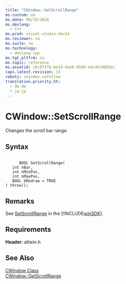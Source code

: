 ```yaml
---
title: "CWindow::SetScrollRange"
ms.custom: na
ms.date: 09/19/2016
ms.devlang: 
  - C++
ms.prod: visual-studio-dev14
ms.reviewer: na
ms.suite: na
ms.technology: 
  - devlang-cpp
ms.tgt_pltfrm: na
ms.topic: reference
ms.assetid: cbc9737b-be33-4ae9-9589-e4cd4c0683ec
caps.latest.revision: 13
robots: noindex,nofollow
translation.priority.ht: 
  - de-de
  - ja-jp
---
```

# CWindow::SetScrollRange
Changes the scroll bar range.  
  
## Syntax  
  
```  
  
      BOOL SetScrollRange(  
   int nBar,  
   int nMinPos,  
   int nMaxPos,  
   BOOL bRedraw = TRUE   
) throw();  
```  
  
## Remarks  
 See [SetScrollRange](http://msdn.microsoft.com/library/windows/desktop/bb787599) in the [!INCLUDE[winSDK](../vs140/includes/winSDK_md.md)].  
  
## Requirements  
 **Header:** atlwin.h  
  
## See Also  
 [CWindow Class](../vs140/CWindow-Class.md)   
 [CWindow::GetScrollRange](../vs140/CWindow--GetScrollRange.md)